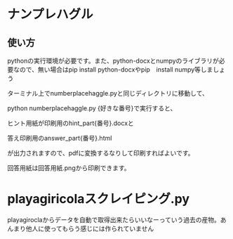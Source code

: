 # ナンプレハグル
## 使い方 
pythonの実行環境が必要です。また、python-docxとnumpyのライブラリが必要なので、無い場合はpip install python-docxやpip　install numpy等しましょう

ターミナル上でnumberplacehaggle.pyと同じディレクトリに移動して、

python numberplacehaggle.py {好きな番号}で実行すると、

ヒント用紙が印刷用のhint_part{番号}.docxと

答え印刷用のanswer_part{番号}.html

が出力されますので、pdfに変換するなりして印刷すればよいです。

回答用紙は回答用紙.pngから印刷できます。

# playagiricolaスクレイピング.py
playagiroclaからデータを自動で取得出来たらいいなーっていう過去の産物。あんまり他人に使ってもらう感じには作られていません
